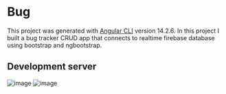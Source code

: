 # Bug

This project was generated with [Angular CLI](https://github.com/angular/angular-cli) version 14.2.6.
In this project I built a bug tracker CRUD app that connects to realtime firebase database using bootstrap and ngbootstrap.
## Development server
![image](https://user-images.githubusercontent.com/40246928/198733223-d3fb369c-9460-4174-b32b-cf801b9ea6aa.png)
![image](https://user-images.githubusercontent.com/40246928/198734974-5253f673-5d10-4979-b3a2-e7b0257d2dea.png)
